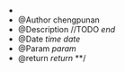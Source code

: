 *
 * @Author chengpunan
 * @Description //TODO $end$
 * @Date $time$ $date$
 * @Param $param$
 * @return $return$
 **/